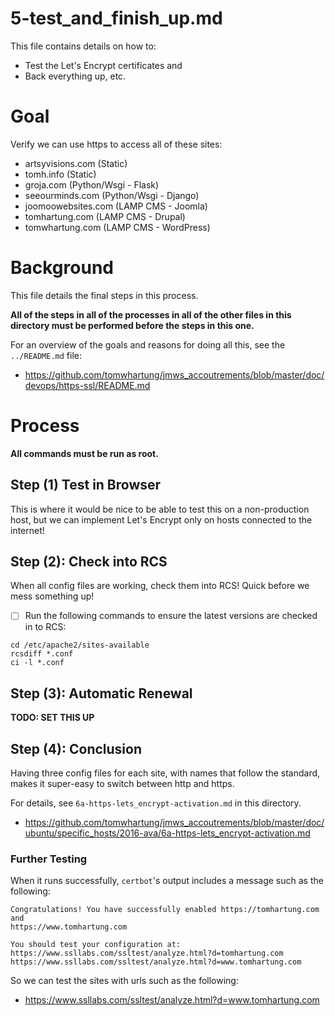 
# 5-test_and_finish_up.md

This file contains details on how to:

* Test the Let's Encrypt certificates and
* Back everything up, etc.

# Goal

Verify we can use https to access all of these sites:

* artsyvisions.com (Static)
* tomh.info (Static)
* groja.com (Python/Wsgi - Flask)
* seeourminds.com (Python/Wsgi - Django)
* joomoowebsites.com (LAMP CMS - Joomla)
* tomhartung.com (LAMP CMS - Drupal)
* tomwhartung.com (LAMP CMS - WordPress)

# Background

This file details the final steps in this process.

**All of the steps in all of the processes in all of the other files in this
directory must be performed before the steps in this one.**

For an overview of the goals and reasons for doing all this, see the `../README.md` file:

- https://github.com/tomwhartung/jmws_accoutrements/blob/master/doc/devops/https-ssl/README.md

# Process

**All commands must be run as root.**

## Step (1) Test in Browser

This is where it would be nice to be able to test this on a non-production host, but
we can implement Let's Encrypt only on hosts connected to the internet!

## Step (2): Check into RCS

When all config files are working, check them into RCS!
Quick before we mess something up!

- [ ] Run the following commands to ensure the latest versions are checked in to RCS:
```
cd /etc/apache2/sites-available
rcsdiff *.conf
ci -l *.conf
```

## Step (3): Automatic Renewal

**TODO: SET THIS UP**

## Step (4): Conclusion

Having three config files for each site, with names that follow the standard,
makes it super-easy to switch between http and https.

For details, see `6a-https-lets_encrypt-activation.md` in this directory.
- https://github.com/tomwhartung/jmws_accoutrements/blob/master/doc/ubuntu/specific_hosts/2016-ava/6a-https-lets_encrypt-activation.md

### Further Testing

When it runs successfully, `certbot`'s output includes a message such as the following:
```
Congratulations! You have successfully enabled https://tomhartung.com and
https://www.tomhartung.com

You should test your configuration at:
https://www.ssllabs.com/ssltest/analyze.html?d=tomhartung.com
https://www.ssllabs.com/ssltest/analyze.html?d=www.tomhartung.com
```

So we can test the sites with urls such as the following:

- https://www.ssllabs.com/ssltest/analyze.html?d=www.tomhartung.com

